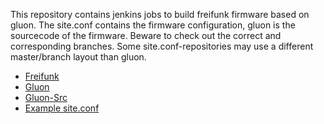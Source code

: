 This repository contains jenkins jobs to build freifunk firmware based on gluon.
The site.conf contains the firmware configuration, gluon is the sourcecode of the firmware.
Beware to check out the correct and corresponding branches. Some site.conf-repositories may use a different master/branch layout than gluon.

* [Freifunk](https://freifunk.net)
* [Gluon](https://gluon.readthedocs.io/en/v2016.2.1/)
* [Gluon-Src](https://github.com/freifunk-gluon/gluon)
* [Example site.conf](https://github.com/ffka/site-ffka)

